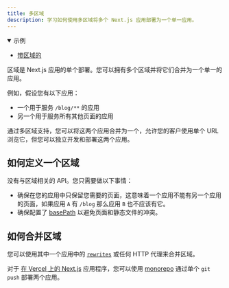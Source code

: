 ```yaml
---
title: 多区域
description: 学习如何使用多区域将多个 Next.js 应用部署为一个单一应用。
---
```


<details open>
  <summary>示例</summary>

- [带区域的](https://github.com/vercel/next.js/tree/canary/examples/with-zones)

</details>

区域是 Next.js 应用的单个部署。您可以拥有多个区域并将它们合并为一个单一的应用。

例如，假设您有以下应用：

- 一个用于服务 `/blog/**` 的应用
- 另一个用于服务所有其他页面的应用

通过多区域支持，您可以将这两个应用合并为一个，允许您的客户使用单个 URL 浏览它，但您可以独立开发和部署这两个应用。

## 如何定义一个区域

没有与区域相关的 API。您只需要做以下事情：

- 确保在您的应用中只保留您需要的页面，这意味着一个应用不能有另一个应用的页面，如果应用 `A` 有 `/blog` 那么应用 `B` 也不应该有它。
- 确保配置了 [basePath](/docs/app/api-reference/next-config-js/basePath) 以避免页面和静态文件的冲突。

## 如何合并区域

您可以使用其中一个应用中的 [`rewrites`](/docs/pages/api-reference/next-config-js/rewrites) 或任何 HTTP 代理来合并区域。

对于 [在 Vercel 上的 Next.js](https://vercel.com?utm_source=next-site&utm_medium=docs&utm_campaign=next-website) 应用程序，您可以使用 [monorepo](https://vercel.com/blog/monorepos-are-changing-how-teams-build-software?utm_source=next-site&utm_medium=docs&utm_campaign=next-website) 通过单个 `git push` 部署两个应用。